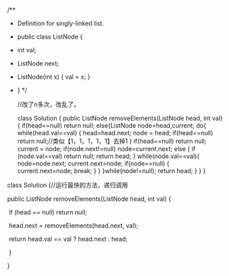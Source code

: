 /**

 * Definition for singly-linked list.

 * public class ListNode {

 * int val;

 * ListNode next;

 * ListNode(int x) { val = x; }

 * }
    */

    //改了n多次，改乱了。

    class Solution {
    public ListNode removeElements(ListNode head, int val) {
        if(head==null) return null;
        else{ListNode node=head,current;
             do{
                while(head.val==val) {
                    head=head.next;
                    node = head;
                    if(head==null) return null;//类似【1，1，1，1，1】去掉1
                }
                if(head==null) return null;
                 current = node;
                if(node.next!=null) node=current.next;
                 else {
                     if (node.val==val) return null;
                     return head;
                 }
                while(node.val==val){
                    node=node.next;
                    current.next=node;
                    if(node==null) 
                    {
                        current.next=node; 
                        break;
                    }
                }
            }while(node!=null);
            return head;
            }
    }
    }

class Solution {//运行最快的方法，递归调用            

 public ListNode removeElements(ListNode head, int val) { 

​                  if (head == null) return null;

​                   head.next = removeElements(head.next, val);

​                   return head.val == val ? head.next : head;

​          }

 } 